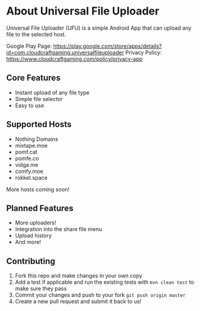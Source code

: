 # About Universal File Uploader

Universal File Uploader (UFU) is a simple Android App that can upload any file to the selected host.

Google Play Page: https://play.google.com/store/apps/details?id=com.cloudcraftgaming.universalfileuploader
Privacy Policy: https://www.cloudcraftgaming.com/policy/privacy-app


## Core Features

* Instant upload of any file type
* Simple file selector
* Easy to use

## Supported Hosts

* Nothing Domains
* mixtape.moe
* pomf.cat
* pomfe.co
* vidga.me
* comfy.moe
* rokket.space

More hosts coming soon!

## Planned Features

* More uploaders!
* Integration into the share file menu
* Upload history
* And more!

## Contributing

1. Fork this repo and make changes in your own copy
2. Add a test if applicable and run the existing tests with `mvn clean test` to make sure they pass
3. Commit your changes and push to your fork `git push origin master`
4. Create a new pull request and submit it back to us!